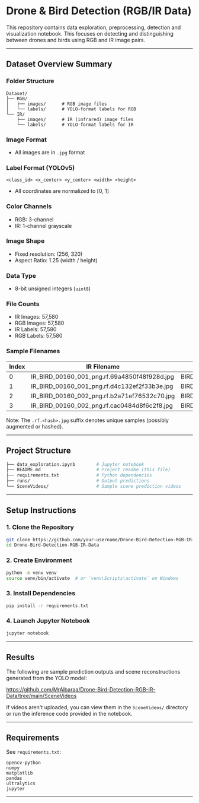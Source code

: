 # Drone & Bird Detection (RGB/IR Data)

This repository contains data exploration, preprocessing, detection and visualization notebook. This focuses on detecting and distinguishing between drones and birds using RGB and IR image pairs.


---

## Dataset Overview Summary

### Folder Structure
```
Dataset/
├── RGB/
│   ├── images/      # RGB image files
│   └── labels/      # YOLO-format labels for RGB
└── IR/
    ├── images/      # IR (infrared) image files
    └── labels/      # YOLO-format labels for IR
```

### Image Format
- All images are in `.jpg` format

### Label Format (YOLOv5)
```
<class_id> <x_center> <y_center> <width> <height>
```
- All coordinates are normalized to [0, 1]

### Color Channels
- RGB: 3-channel
- IR: 1-channel grayscale

### Image Shape
- Fixed resolution: (256, 320)
- Aspect Ratio: 1.25 (width / height)

### Data Type
- 8-bit unsigned integers (`uint8`)

### File Counts
- IR Images: 57,580  
- RGB Images: 57,580  
- IR Labels: 57,580  
- RGB Labels: 57,580

### Sample Filenames
| Index | IR Filename | RGB Filename |
|-------|-------------|--------------|
| 0 | IR_BIRD_00160_001_png.rf.69a4850f48f928d.jpg | BIRD_00160_001_png.rf.83d82e1339a851b2e3f37bc0631284d8.jpg |
| 1 | IR_BIRD_00160_001_png.rf.d4c132ef2f33b3e.jpg | BIRD_00160_001_png.rf.f9423fe5f9ef7f4f3419addc319192f4.jpg |
| 2 | IR_BIRD_00160_002_png.rf.b2a71ef76532c70.jpg | BIRD_00160_002_png.rf.665902ae9388b9016e15cee3a6c03905.jpg |
| 3 | IR_BIRD_00160_002_png.rf.cac0484d8f6c2f8.jpg | BIRD_00160_002_png.rf.69513ceff2d17a600fb32df906c30eb0.jpg |

Note: The `.rf.<hash>.jpg` suffix denotes unique samples (possibly augmented or hashed).

---

## Project Structure
```bash
├── data_exploration.ipynb        # Jupyter notebook
├── README.md                     # Project readme (this file)
├── requirements.txt              # Python dependencies
├── runs/                         # Output predictions
└── SceneVideos/                  # Sample scene prediction videos
```

---

## Setup Instructions

### 1. Clone the Repository
```bash
git clone https://github.com/your-username/Drone-Bird-Detection-RGB-IR-Data.git
cd Drone-Bird-Detection-RGB-IR-Data
```

### 2. Create Environment
```bash
python -m venv venv
source venv/bin/activate  # or `venv\Scripts\activate` on Windows
```

### 3. Install Dependencies
```bash
pip install -r requirements.txt
```

### 4. Launch Jupyter Notebook
```bash
jupyter notebook
```

---

## Results

The following are sample prediction outputs and scene reconstructions generated from the YOLO model:

https://github.com/MrAlbaraa/Drone-Bird-Detection-RGB-IR-Data/tree/main/SceneVideos 

If videos aren't uploaded, you can view them in the `SceneVideos/` directory or run the inference code provided in the notebook.

---

## Requirements

See `requirements.txt`:
```text
opencv-python
numpy
matplotlib
pandas
ultralytics
jupyter
```

---
